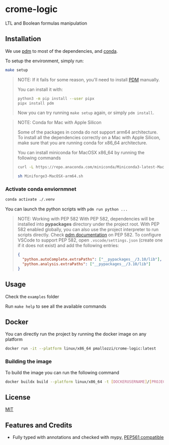 # crome-logic

LTL and Boolean formulas manipulation

## Installation

We use [pdm](https://github.com/pdm-project/pdm) to most of the dependencies, and
[conda](https://docs.conda.io/projects/conda/en/latest/user-guide/install/index.html).

To setup the environment, simply run:

```bash
make setup
```


> NOTE:
> If it fails for some reason,
> you'll need to install
> [PDM](https://github.com/pdm-project/pdm)
> manually.
> 
> You can install it with:
> 
> ```bash
> python3 -m pip install --user pipx
> pipx install pdm
> ```
> 
> Now you can try running `make setup` again,
> or simply `pdm install`.

> NOTE: Conda for Mac with Apple Silicon
> 
> Some of the packages in conda do not support arm64 architecture. To install all the dependencies correctly on a Mac with Apple Silicon, make sure that you are running conda for x86_64 architecture. 
> 
> You can install miniconda for MacOSX x86_64 by running the following commands
> 
> ```bash
> curl -L https://repo.anaconda.com/miniconda/Miniconda3-latest-MacOSX-x86_64.sh > Miniconda3-latest-MacOSX-x86_64.sh
> ```
> 
> ```bash
> sh Miniforge3-MacOSX-arm64.sh
> ```


### Activate conda enviornmnet

```bash
conda activate ./.venv
```
You can launch the python scripts with `pdm run python ...`


> NOTE: Working with PEP 582
> With PEP 582, dependencies will be installed into __pypackages__ directory under the project root. With PEP 582 enabled globally, you can also use the project interpreter to run scripts directly.
> Check [pdm documentation](https://pdm.fming.dev/latest/usage/pep582/) on PEP 582.
> To configure VSCode to support PEP 582, open `.vscode/settings.json` (create one if it does not exist) and add the following entries:
> ```json
> {
>   "python.autoComplete.extraPaths": ["__pypackages__/3.10/lib"],
>   "python.analysis.extraPaths": ["__pypackages__/3.10/lib"]
> }
> ```

## Usage

Check the `examples` folder

Run `make help` to see all the available commands

## Docker

You can directly run the project by running the docker image on any platform

```bash
docker run -it --platform linux/x86_64 pmallozzi/crome-logic:latest
```

### Building the image

To build the image you can run the following command

```bash
docker buildx build --platform linux/x86_64 -t [DOCKERUSERNAME]/[PROJECT]:[TAG] --push .
```

## License

[MIT](https://github.com/piergiuseppe/crome-logic/blob/master/LICENSE)

## Features and Credits

- Fully typed with annotations and checked with mypy,
  [PEP561 compatible](https://www.python.org/dev/peps/pep-0o561/)